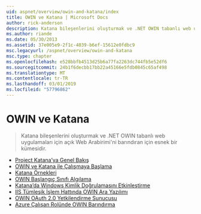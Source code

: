 ```yaml
---
uid: aspnet/overview/owin-and-katana/index
title: OWIN ve Katana | Microsoft Docs
author: rick-anderson
description: Katana bileşenlerini oluşturmak ve .NET OWIN tabanlı web uygulamaları için açık Web Arabirimi'ni barındıran için esnek bir kümesidir.
ms.author: riande
ms.date: 05/30/2013
ms.assetid: 37e005e9-2f1c-4039-b6ef-15612e0fdbc9
msc.legacyurl: /aspnet/overview/owin-and-katana
msc.type: chapter
ms.openlocfilehash: e528bbfb4513d25b6a77fa2263dc744fb5e52df6
ms.sourcegitcommit: 24b1f6decbb17bb22a45166e5fdb0845c65af498
ms.translationtype: MT
ms.contentlocale: tr-TR
ms.lasthandoff: 03/01/2019
ms.locfileid: "57796862"
---
```

<a name="owin-and-katana"></a>OWIN ve Katana
====================
> Katana bileşenlerini oluşturmak ve .NET OWIN tabanlı web uygulamaları için açık Web Arabirimi'ni barındıran için esnek bir kümesidir.


- [Project Katana’ya Genel Bakış](an-overview-of-project-katana.md)
- [OWIN ve Katana ile Çalışmaya Başlama](getting-started-with-owin-and-katana.md)
- [Katana Örnekleri](katana-samples.md)
- [OWIN Başlangıç Sınıfı Algılama](owin-startup-class-detection.md)
- [Katana’da Windows Kimlik Doğrulamasını Etkinleştirme](enabling-windows-authentication-in-katana.md)
- [IIS Tümleşik İşlem Hattında OWIN Ara Yazılımı](owin-middleware-in-the-iis-integrated-pipeline.md)
- [OWIN OAuth 2.0 Yetkilendirme Sunucusu](owin-oauth-20-authorization-server.md)
- [Azure Çalışan Rolünde OWIN Barındırma](host-owin-in-an-azure-worker-role.md)
